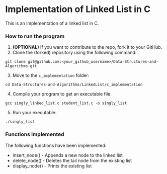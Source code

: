 # Implementation of Linked List in C

This is an implementation of a linked list in C.


### How to run the program
1. **(OPTIONAL)** If you want to contribute to the repo, fork it to your GitHub.
2. Clone the (forked) repository using the following command:
```
git clone git@github.com:<your_github_username>/Data-Structures-and-Algorithms.git
```
3. Move to the `c_implementation` folder:
```
cd Data-Structures-and-Algorithms/LinkedList/c_implementation
```
4. Compile your program to get an executable file:
```
gcc singly_linked_list.c student_list.c -o singly_list
```
5. Run your executable:
```
./singly_list
```



### Functions implemented
The following functions have been implemented:
- insert_node() - Appends a new node to the linked list
- delete_node() - Deletes the tail node from the existing list
- display_node() - Prints the existing list
